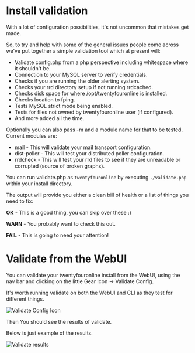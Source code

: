# Install validation

With a lot of configuration possibilities, it's not uncommon that
mistakes get made.

So, to try and help with some of the general issues people come across
we've put together a simple validation tool which at present will:

- Validate config.php from a php perspective including whitespace
  where it shouldn't be.
- Connection to your MySQL server to verify credentials.
- Checks if you are running the older alerting system.
- Checks your rrd directory setup if not running rrdcached.
- Checks disk space for where /opt/twentyfouronline is installed.
- Checks location to fping.
- Tests MySQL strict mode being enabled.
- Tests for files not owned by twentyfouronline user (if configured).
- And more added all the time.

Optionally you can also pass -m and a module name for that to be
tested. Current modules are:

- mail - This will validate your mail transport configuration.
- dist-poller - This will test your distributed poller configuration.
- rrdcheck - This will test your rrd files to see if they are
  unreadable or corrupted (source of broken graphs).

You can run validate.php as `twentyfouronline` by executing `./validate.php`
within your install directory.

The output will provide you either a clean bill of health or a list of
things you need to fix:

**OK** - This is a good thing, you can skip over these :)

**WARN** - You probably want to check this out.

**FAIL** - This is going to need your attention!

# Validate from the WebUI

You can validate your twentyfouronline install from the WebUI, using the nav
bar and clicking on the little Gear Icon -> Validate Config.

It's worth running validate on both the WebUI and CLI as they test
for different things.

![Validate Config Icon](../img/validate-config-icon.png) 

Then You should see the results of validate.

Below is just example of the results.

![Validate results](../img/validate-results.png)




